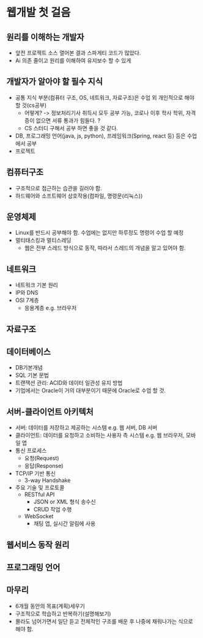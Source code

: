 # 웹개발 첫 걸음

## 원리를 이해하는 개발자
- 앞전 프로젝트 소스 열어본 결과 스파게티 코드가 많았다.
- Ai 의존 줄이고 원리를 이해하여 유지보수 할 수 있게

## 개발자가 알아야 할 필수 지식
- 공통 지식 부분(컴퓨터 구조, OS, 네트워크, 자료구조)은 수업 외 개인적으로 해야할 것(cs공부)
    - 어떻게? -> 정보처리기사 취득시 모두 공부 가능, 코로나 이후 학사 학위, 자격증이 없으면 서류 통과가 힘들다. ?
    - CS 스터디 구해서 공부 하면 좋을 것 같다.
- DB, 프로그래밍 언어(java, js, python), 프레임워크(Spring, react 등) 등은 수업에서 공부
- 프로젝트

## 컴퓨터구조
- 구조적으로 접근하는 습관을 길러야 함.
- 하드웨어와 소프트웨어 상호작용(컴파일, 명령문(리눅스))

## 운영체제
- Linux를 반드시 공부해야 함. 수업에는 없지만 하루정도 명령어 수업 할 예정
- 멀티태스킹과 멀티스레딩
    - 웹은 전부 스레드 방식으로 동작, 따라서 스레드의 개념을 알고 있어야 함.

## 네트워크
- 네트워크 기본 원리
- IP와 DNS
- OSI 7계층
    - 응용계층 e.g. 브라우저

## 자료구조

## 데이터베이스
- DB기본개념
- SQL 기본 문법
- 트랜잭션 관리: ACID와 데이터 일관성 유지 방법
- 기업에서는 Oracle이 거의 대부분이기 때문에 Oracle로 수업 할 것.

## 서버-클라이언트 아키텍처
- 서버: 데이터를 저장하고 제공하는 시스템 e.g. 웹 서버, DB 서버
- 클라이언트: 데이터를 요청하고 소비하는 사용자 측 시스템 e.g. 웹 브라우저, 모바일 앱
- 통신 프로세스
    - 요청(Request)
    - 응답(Response)
- TCP/IP 기반 통신
    - 3-way Handshake
- 주요 기술 및 프로토콜
    - RESTful API
        - JSON or XML 형식 송수신
        - CRUD 작업 수행
    - WebSocket
        - 채팅 앱, 실시간 알림에 사용

## 웹서비스 동작 원리

## 프로그래밍 언어

## 마무리
- 6개월 동안의 목표(계획)세우기
- 구조적으로 학습하고 반복하기(설명해보기)
- 몰라도 넘어가면서 일단 듣고 전체적인 구조를 배운 후 나중에 채워나가는 식으로 해야 함.